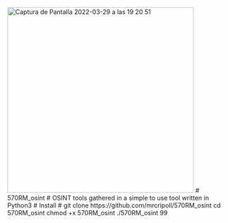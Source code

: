 <img width="422" alt="Captura de Pantalla 2022-03-29 a las 19 20 51" src="https://user-images.githubusercontent.com/58988471/160669423-dce8920f-0013-4a86-b8b5-dbceaa3b09c7.png">
# 570RM_osint #
OSINT tools gathered in a simple to use tool written in Python3
# Install #
git clone https://github.com/mrcripoll/570RM_osint
cd 570RM_osint
chmod +x 570RM_osint
./570RM_osint
99
